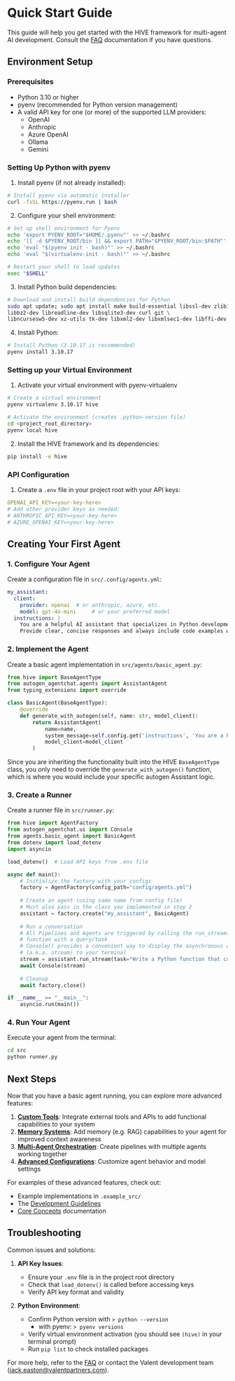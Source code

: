# Quick Start Guide

This guide will help you get started with the HIVE framework for multi-agent AI development. Consult the [FAQ]() documentation if you have questions.

## Environment Setup

### Prerequisites
- Python 3.10 or higher
- pyenv (recommended for Python version management)
- A valid API key for one (or more) of the supported LLM providers:
  - OpenAI
  - Anthropic
  - Azure OpenAI
  - Ollama
  - Gemini

### Setting Up Python with pyenv

1. Install pyenv (if not already installed):
```bash
# Install pyenv via automatic installer
curl -fsSL https://pyenv.run | bash
```

2. Configure your shell environment:
```bash
# Set up shell environment for Pyenv
echo 'export PYENV_ROOT="$HOME/.pyenv"' >> ~/.bashrc
echo '[[ -d $PYENV_ROOT/bin ]] && export PATH="$PYENV_ROOT/bin:$PATH"' >> ~/.bashrc
echo 'eval "$(pyenv init - bash)"' >> ~/.bashrc
echo 'eval "$(virtualenv-init - bash)"' >> ~/.bashrc

# Restart your shell to load updates
exec "$SHELL"
```

3. Install Python build dependencies:
```bash
# Download and install build dependencies for Python
sudo apt update; sudo apt install make build-essential libssl-dev zlib1g-dev \
libbz2-dev libreadline-dev libsqlite3-dev curl git \
libncursesw5-dev xz-utils tk-dev libxml2-dev libxmlsec1-dev libffi-dev liblzma-dev
```

4. Install Python:
```bash
# Install Python (3.10.17 is recommended)
pyenv install 3.10.17
```

### Setting up your Virtual Environment

1. Activate your virtual environment with pyenv-virtualenv
```bash
# Create a virtual environment
pyenv virtualenv 3.10.17 hive

# Activate the environment (creates .python-version file)
cd <project_root_directory>
pyenv local hive
```

2. Install the HIVE framework and its dependencies:
```bash
pip install -e hive
```

### API Configuration

1. Create a `.env` file in your project root with your API keys:
```yaml
OPENAI_API_KEY=<your-key-here>
# Add other provider keys as needed:
# ANTHROPIC_API_KEY=<your-key-here>
# AZURE_OPENAI_KEY=<your-key-here>
```

## Creating Your First Agent

### 1. Configure Your Agent

Create a configuration file in `src/.config/agents.yml`:
```yaml
my_assistant:
  client: 
    provider: openai  # or anthropic, azure, etc.
    model: gpt-4o-mini     # or your preferred model
  instructions: |
    You are a helpful AI assistant that specializes in Python development.
    Provide clear, concise responses and always include code examples when relevant.
```

### 2. Implement the Agent

Create a basic agent implementation in `src/agents/basic_agent.py`:
```python
from hive import BaseAgentType
from autogen_agentchat.agents import AssistantAgent
from typing_extensions import override

class BasicAgent(BaseAgentType):
    @override
    def generate_with_autogen(self, name: str, model_client):
        return AssistantAgent(
            name=name,
            system_message=self.config.get('instructions', 'You are a helpful assistant.'),
            model_client=model_client
        )
```
Since you are inheriting the functionality built into the HIVE `BaseAgentType` class, you only need to override the `generate_with_autogen()` function, which is where you would include your specific autogen Assistant logic.

### 3. Create a Runner

Create a runner file in `src/runner.py`:
```python
from hive import AgentFactory
from autogen_agentchat.ui import Console
from agents.basic_agent import BasicAgent
from dotenv import load_dotenv
import asyncio

load_dotenv()  # Load API keys from .env file

async def main():
    # Initialize the factory with your configs
    factory = AgentFactory(config_path="config/agents.yml")
    
    # Create an agent (using same name from config file)
    # Must also pass in the class you implemented in step 2
    assistant = factory.create("my_assistant", BasicAgent)
    
    # Run a conversation
    # All Pipelines and Agents are triggered by calling the run_stream()
    # function with a query/task
    # Console() provides a convenient way to display the asynchronous output
    # (a.k.a. stream) to your terminal
    stream = assistant.run_stream(task="Write a Python function that calculates the Fibonacci sequence.")
    await Console(stream)
    
    # Cleanup
    await factory.close()

if __name__ == "__main__":
    asyncio.run(main())
```

### 4. Run Your Agent

Execute your agent from the terminal:
```bash
cd src
python runner.py
```

## Next Steps

Now that you have a basic agent running, you can explore more advanced features:

1. [**Custom Tools**](): Integrate external tools and APIs to add functional capabilities to your system
2. [**Memory Systems**](): Add memory (e.g. RAG) capabilities to your agent for improved context awareness
3. [**Multi-Agent Orchestration**](): Create pipelines with multiple agents working together
4. [**Advanced Configurations**](): Customize agent behavior and model settings

For examples of these advanced features, check out:
- Example implementations in `.example_src/`
- The [Development Guidelines](../dev-help/README.md)
- [Core Concepts](../concepts/README.md) documentation

## Troubleshooting

Common issues and solutions:

1. **API Key Issues**:
   - Ensure your `.env` file is in the project root directory
   - Check that `load_dotenv()` is called before accessing keys
   - Verify API key format and validity

2. **Python Environment**:
   - Confirm Python version with `> python --version`
      - with pyenv: `> pyenv versions`
   - Verify virtual environment activation (you should see `(hive)` in your terminal prompt)
   - Run `pip list` to check installed packages

For more help, refer to the [FAQ]() or contact the Valent development team (jack.easton@valentpartners.com).